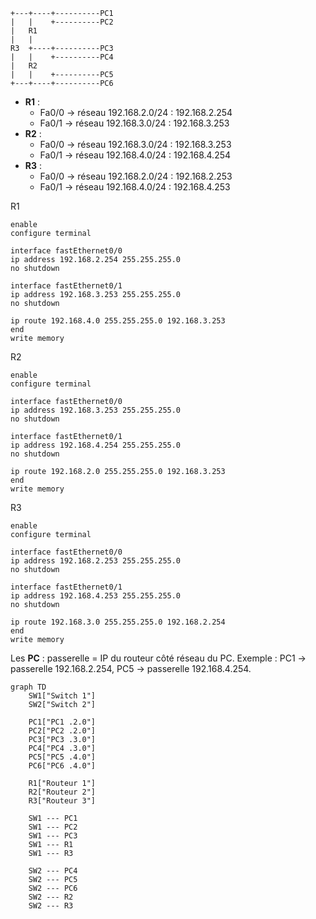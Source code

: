 
```
+---+----+----------PC1
|   |    +----------PC2
|   R1
|   | 
R3  +----+----------PC3
|   |    +----------PC4
|   R2
|   |    +----------PC5
+---+----+----------PC6
```

- **R1** :
    - Fa0/0 → réseau 192.168.2.0/24 : 192.168.2.254
    - Fa0/1 → réseau 192.168.3.0/24 : 192.168.3.253
- **R2** :
    - Fa0/0 → réseau 192.168.3.0/24 : 192.168.3.253
    - Fa0/1 → réseau 192.168.4.0/24 : 192.168.4.254
- **R3** :
    - Fa0/0 → réseau 192.168.2.0/24 : 192.168.2.253
    - Fa0/1 → réseau 192.168.4.0/24 : 192.168.4.253

R1
```
enable
configure terminal

interface fastEthernet0/0
ip address 192.168.2.254 255.255.255.0
no shutdown

interface fastEthernet0/1
ip address 192.168.3.253 255.255.255.0
no shutdown

ip route 192.168.4.0 255.255.255.0 192.168.3.253
end
write memory

```

R2
```
enable
configure terminal

interface fastEthernet0/0
ip address 192.168.3.253 255.255.255.0
no shutdown

interface fastEthernet0/1
ip address 192.168.4.254 255.255.255.0
no shutdown

ip route 192.168.2.0 255.255.255.0 192.168.3.253
end
write memory

```

R3 
```
enable
configure terminal

interface fastEthernet0/0
ip address 192.168.2.253 255.255.255.0
no shutdown

interface fastEthernet0/1
ip address 192.168.4.253 255.255.255.0
no shutdown

ip route 192.168.3.0 255.255.255.0 192.168.2.254
end
write memory

```

Les **PC** : passerelle = IP du routeur côté réseau du PC.
Exemple : PC1 → passerelle 192.168.2.254, PC5 → passerelle 192.168.4.254.


``` mermaid
graph TD
    SW1["Switch 1"]
    SW2["Switch 2"]

    PC1["PC1 .2.0"]
    PC2["PC2 .2.0"]
    PC3["PC3 .3.0"]
    PC4["PC4 .3.0"]
    PC5["PC5 .4.0"]
    PC6["PC6 .4.0"]

    R1["Routeur 1"]
    R2["Routeur 2"]
    R3["Routeur 3"]

    SW1 --- PC1
    SW1 --- PC2
    SW1 --- PC3
    SW1 --- R1
    SW1 --- R3

    SW2 --- PC4
    SW2 --- PC5
    SW2 --- PC6
    SW2 --- R2
    SW2 --- R3
```
